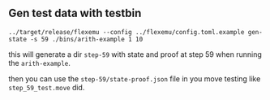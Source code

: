 ## Gen test data with testbin

```shell
../target/release/flexemu --config ../flexemu/config.toml.example gen-state -s 59 ./bins/arith-example 1 10
```

this will generate a dir `step-59` with state and proof at step 59 when running the `arith-example`.

then you can use the `step-59/state-proof.json` file in you move testing like `step_59_test.move` did.

